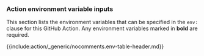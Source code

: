 ### Action environment variable inputs

This section lists the environment variables that can be specified in the `env:` clause for this GitHub Action. Any environment variables marked in **bold** are required.

{{include:action/_generic/nocomments.env-table-header.md}}